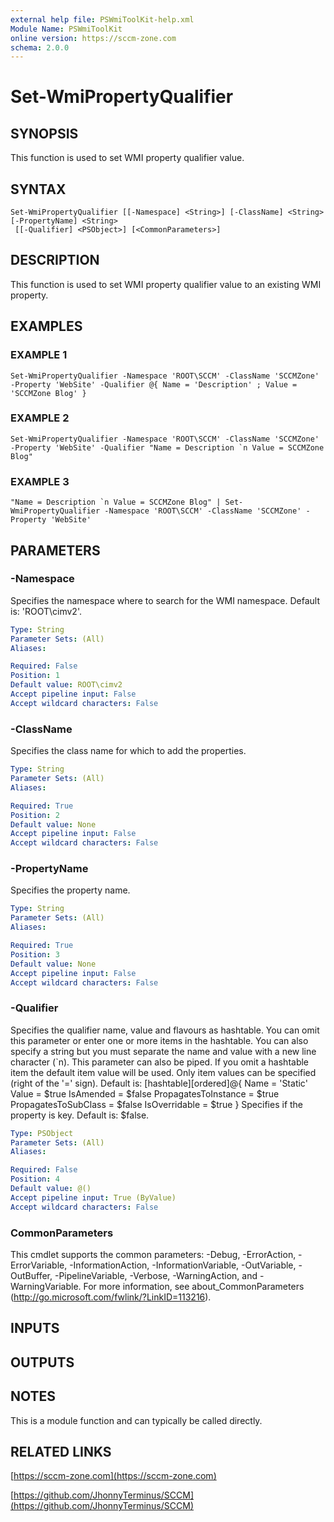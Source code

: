 ```yaml
---
external help file: PSWmiToolKit-help.xml
Module Name: PSWmiToolKit
online version: https://sccm-zone.com
schema: 2.0.0
---
```


# Set-WmiPropertyQualifier

## SYNOPSIS
This function is used to set WMI property qualifier value.

## SYNTAX

```
Set-WmiPropertyQualifier [[-Namespace] <String>] [-ClassName] <String> [-PropertyName] <String>
 [[-Qualifier] <PSObject>] [<CommonParameters>]
```

## DESCRIPTION
This function is used to set WMI property qualifier value to an existing WMI property.

## EXAMPLES

### EXAMPLE 1
```
Set-WmiPropertyQualifier -Namespace 'ROOT\SCCM' -ClassName 'SCCMZone' -Property 'WebSite' -Qualifier @{ Name = 'Description' ; Value = 'SCCMZone Blog' }
```

### EXAMPLE 2
```
Set-WmiPropertyQualifier -Namespace 'ROOT\SCCM' -ClassName 'SCCMZone' -Property 'WebSite' -Qualifier "Name = Description `n Value = SCCMZone Blog"
```

### EXAMPLE 3
```
"Name = Description `n Value = SCCMZone Blog" | Set-WmiPropertyQualifier -Namespace 'ROOT\SCCM' -ClassName 'SCCMZone' -Property 'WebSite'
```

## PARAMETERS

### -Namespace
Specifies the namespace where to search for the WMI namespace.
Default is: 'ROOT\cimv2'.

```yaml
Type: String
Parameter Sets: (All)
Aliases:

Required: False
Position: 1
Default value: ROOT\cimv2
Accept pipeline input: False
Accept wildcard characters: False
```

### -ClassName
Specifies the class name for which to add the properties.

```yaml
Type: String
Parameter Sets: (All)
Aliases:

Required: True
Position: 2
Default value: None
Accept pipeline input: False
Accept wildcard characters: False
```

### -PropertyName
Specifies the property name.

```yaml
Type: String
Parameter Sets: (All)
Aliases:

Required: True
Position: 3
Default value: None
Accept pipeline input: False
Accept wildcard characters: False
```

### -Qualifier
Specifies the qualifier name, value and flavours as hashtable.
You can omit this parameter or enter one or more items in the hashtable.
You can also specify a string but you must separate the name and value with a new line character (\`n).
This parameter can also be piped.
If you omit a hashtable item the default item value will be used.
Only item values can be specified (right of the '=' sign).
Default is:
    \[hashtable\]\[ordered\]@{
        Name = 'Static'
        Value = $true
        IsAmended = $false
        PropagatesToInstance = $true
        PropagatesToSubClass = $false
        IsOverridable = $true
    }
Specifies if the property is key.
Default is: $false.

```yaml
Type: PSObject
Parameter Sets: (All)
Aliases:

Required: False
Position: 4
Default value: @()
Accept pipeline input: True (ByValue)
Accept wildcard characters: False
```

### CommonParameters
This cmdlet supports the common parameters: -Debug, -ErrorAction, -ErrorVariable, -InformationAction, -InformationVariable, -OutVariable, -OutBuffer, -PipelineVariable, -Verbose, -WarningAction, and -WarningVariable.
For more information, see about_CommonParameters (http://go.microsoft.com/fwlink/?LinkID=113216).

## INPUTS

## OUTPUTS

## NOTES
This is a module function and can typically be called directly.

## RELATED LINKS

[https://sccm-zone.com](https://sccm-zone.com)

[https://github.com/JhonnyTerminus/SCCM](https://github.com/JhonnyTerminus/SCCM)

